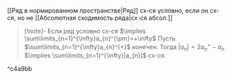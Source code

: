 [[Ряд в нормированном пространстве|Ряд]] сх-ся условно, если он сх-ся, но не [[Абсолютная сходимость ряда|сх-ся абсол.]]

>[!note]- Если ряд условно сх-ся $\implies \sum\limits_{n=1}^{\infty}a_{n}^{\pm}=+\infty$
> Пусть $\sum\limits_{n=1}^{\infty}a_{n}^{+}$ конечен. Тогда $|a_{n}|=2a_{n}^{+}-a_{n}$ $\implies \sum\limits_{n=1}^{\infty}|a_{n}|$ сх-ся.

^c4a9bb

